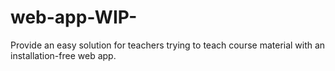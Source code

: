 # web-app-WIP-


Provide an easy solution for teachers trying to teach course material with an installation-free web app. 
